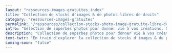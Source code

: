 ```yaml
---
layout: "ressources-images-gratuites_index"
title: "Collection de stocks d'images & de photos libres de droits"
category: "ressources-images-gratuites"
permalink: "/ressources/collection-stocks-photo-image-gratuite-libre-de-droits/"
intro: "Sélection de superbes photos pour donner vie à vos créations. Chacun des stocks d'images permet de dénicher la bonne photo gratuite, libre de droits ou nécessitant une mention crédit pour un usage commercial ou personnel. Actualisée chaque jour. N'hésitez pas à partager vos découvertes et vos créations."
description: "Collection de superbes photos pour donner vie à vos créations. Chacun des stocks d'images permet de dénicher la bonne photo gratuite, libre de droits"
text-twtr: "En train d'explorer la collection de stocks d'images & de photos libres de droits du @MagDuWebdesign"
coming-soon: "false"
---
```

